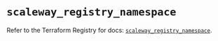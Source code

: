 # `scaleway_registry_namespace`

Refer to the Terraform Registry for docs: [`scaleway_registry_namespace`](https://registry.terraform.io/providers/scaleway/scaleway/2.49.0/docs/resources/registry_namespace).
